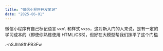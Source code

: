 ```yaml
---
title: "微信小程序开发笔记"
date: "2025-06-01"
---
```


微信小程序有自己标记语言 `wxml` 和样式 `wxss`，这对新入门的人来说，是有一定的学习成本的（即使你熟练使用 HTML/CSS)，但好在大模型帮我们抹平了这个门槛

.-nSJhh8fhPB3Fw